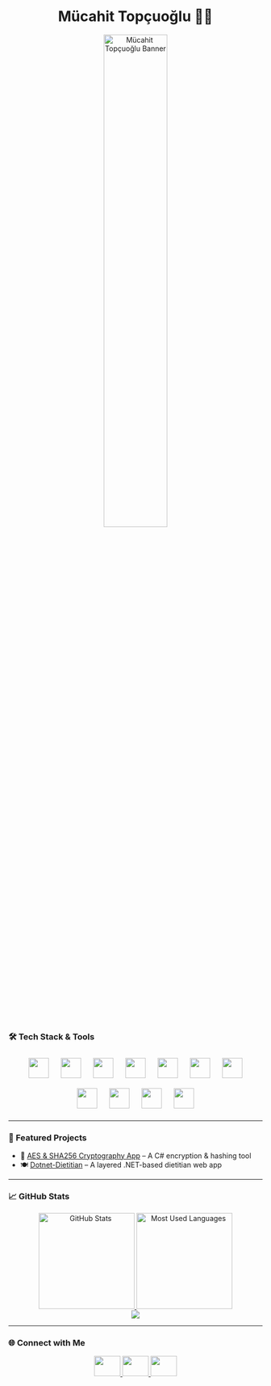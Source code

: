 <meta name="description" content="Mücahit Topçuoğlu - Full Stack & Mobile Developer">
<meta name="keywords" content="Full Stack Developer, GitHub Stats, JavaScript, TypeScript, React, Node.js, HTML5, CSS3, Flutter, C#, C++, Java, Python, SQL, Firebase"/>
 
<h1 align="center">Mücahit Topçuoğlu 👨‍💻</h1>


 <p align="center">
  <img src="https://static.vecteezy.com/system/resources/thumbnails/048/219/695/small_2x/stream-binary-code-binary-code-matrix-background-on-screen-from-numbers-0-and-1-computer-matrix-numbers-on-screen-binary-code-graphic-data-decryption-algorithm-encryption-element-png.png" alt="Mücahit Topçuoğlu Banner" width="50%" />
</p>


### 🛠️ Tech Stack & Tools
<div align="center">
  <img src="https://cdn.jsdelivr.net/gh/devicons/devicon/icons/csharp/csharp-original.svg" style="height:40px; margin:10px;" />
  <img src="https://cdn.jsdelivr.net/gh/devicons/devicon/icons/flutter/flutter-original.svg" style="height:40px; margin:10px;" />
  <img src="https://cdn.jsdelivr.net/gh/devicons/devicon/icons/dot-net/dot-net-original.svg" style="height:40px; margin:10px;" />
  <img src="https://cdn.jsdelivr.net/gh/devicons/devicon/icons/javascript/javascript-original.svg" style="height:40px; margin:10px;" />
  <img src="https://cdn.jsdelivr.net/gh/devicons/devicon/icons/typescript/typescript-original.svg" style="height:40px; margin:10px;" />
  <img src="https://cdn.jsdelivr.net/gh/devicons/devicon/icons/html5/html5-original.svg" style="height:40px; margin:10px;" />
  <img src="https://cdn.jsdelivr.net/gh/devicons/devicon/icons/css3/css3-original.svg" style="height:40px; margin:10px;" />
  <img src="https://cdn.jsdelivr.net/gh/devicons/devicon/icons/firebase/firebase-plain.svg" style="height:40px; margin:10px;" />
  <img src="https://cdn.jsdelivr.net/gh/devicons/devicon/icons/mysql/mysql-original.svg" style="height:40px; margin:10px;" />
  <img src="https://cdn.jsdelivr.net/gh/devicons/devicon/icons/python/python-original.svg" style="height:40px; margin:10px;" />
  <img src="https://cdn.jsdelivr.net/gh/devicons/devicon/icons/java/java-original.svg" style="height:40px; margin:10px;" />
</div>

---

### 🚀 Featured Projects
- 🔐 [AES & SHA256 Cryptography App](https://github.com/mucahit-topcuoglu/KriptografiWebTool) – A C# encryption & hashing tool  
- 🍽️ [Dotnet-Dietitian](https://github.com/ibrahimkahramann/Dotnet-Dietitian) – A layered .NET-based dietitian web app  
---

### 📈 GitHub Stats
<div align="center"> 
  <a href="#"> 
    <img height="190rem" alt="GitHub Stats" src="https://github-readme-stats.vercel.app/api?username=mucahit-topcuoglu&show_icons=true&title_color=007acc&icon_color=007acc&text_color=007acc&bg_color=00000000&border_radius=15&border_color=00000000&count_private=true&hide=contribs&hide_rank=true"/> 
  </a> 
  <a href="#"> 
    <img height="190rem" alt="Most Used Languages" src="https://github-readme-stats.vercel.app/api/top-langs/?username=mucahit-topcuoglu&langs_count=6&layout=compact&title_color=007acc&icon_color=007acc&text_color=007acc&bg_color=00000000&border_radius=15&border_color=00000000&hide=jupyter%20notebook"/> 
  </a>
  <br />
  <img src="https://github-readme-streak-stats.herokuapp.com/?user=mucahit-topcuoglu&theme=transparent&ring=007acc&fire=007acc&currStreakLabel=007acc" />
  <br />
</div>

---

### 🌐 Connect with Me
<div align="center">
  <a href="https://www.linkedin.com/in/mucahit-topcuoglu/" target="_blank">
    <img src="https://raw.githubusercontent.com/maurodesouza/profile-readme-generator/master/src/assets/icons/social/linkedin/default.svg" width="52" height="40" />
  </a>
  <a href="https://medium.com/@mmucahittopcuoglu" target="_blank">
    <img src="https://raw.githubusercontent.com/maurodesouza/profile-readme-generator/master/src/assets/icons/social/medium/default.svg" width="52" height="40" />
  </a>
  <a href="mailto:mmucahittopcuoglu@gmail.com" target="_blank">
    <img src="https://raw.githubusercontent.com/maurodesouza/profile-readme-generator/master/src/assets/icons/social/gmail/default.svg" width="52" height="40" />
  </a>
</div>



 
